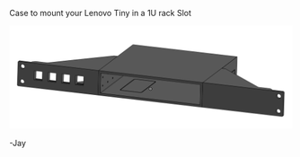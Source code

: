 Case to mount your Lenovo Tiny in a 1U rack Slot

![](Gallery/Lenovo%20Tiny%20Case%201U.png)  

-Jay
